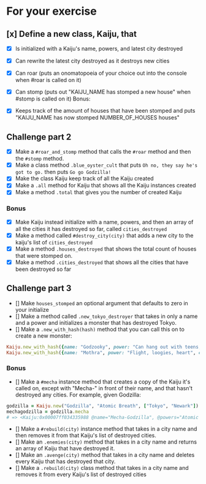 # For your exercise

## [x] Define a new class, Kaiju, that

- [x] Is initialized with a Kaiju's name, powers, and latest city destroyed
- [x] Can rewrite the latest city destroyed as it destroys new cities
- [x] Can roar (puts an onomatopoeia of your choice out into the console when #roar is called on it)
- [x] Can stomp (puts out "KAIJU_NAME has stomped a new house" when #stomp is called on it)
Bonus:
- [x] Keeps track of the amount of houses that have been stomped and puts "KAIJU_NAME has now stomped NUMBER_OF_HOUSES houses"


## Challenge part 2
- [x] Make a `#roar_and_stomp` method that calls the `#roar` method and then the `#stomp` method.
- [x] Make a class method `.blue_oyster_cult` that puts `Oh no, they say he's got to go.` then puts `Go go Godzilla!`
- [x] Make the class Kaiju keep track of all the Kaiju created
- [x] Make a `.all` method for Kaiju that shows all the Kaiju instances created
- [x] Make a method `.total` that gives you the number of created Kaiju
### Bonus
- [x] Make Kaiju instead initialize with a name, powers, and then an array of all the cities it has destroyed so far, called `cities_destroyed`
- [x] Make a method called `#destroy_city(city)` that adds a new city to the kaiju's list of `cities_destroyed`
- [x] Make a method `.houses_destroyed` that shows the total count of houses that were stomped on.
- [x] Make a method `.cities_destroyed` that shows all the cities that have been destroyed so far

## Challenge part 3
- [] Make `houses_stomped` an optional argument that defaults to zero in your initialize
- [] Make a method called `.new_tokyo_destroyer` that takes in only a name and a power and initializes a monster that has destroyed Tokyo.
- [] Make a `.new_with_hash(hash)` method that you can call this on to create a new monster:
```ruby
Kaiju.new_with_hash({name: "Godzooky", power: "Can hang out with teens, tall uncle, glides", cities_destroyed: ["Traverse City"]})
Kaiju.new_with_hash({name: "Mothra", power: "Flight, loogies, heart", cities_destroyed: ["Tokyo", "Nice"], houses_stomped: 4})
```

### Bonus
- [] Make a `#mecha` instance method that creates a copy of the Kaiju it's called on, except with "Mecha-" in front of their name, and that hasn't destroyed any cities. For example, given Godzilla:
```ruby
godzilla = Kaiju.new("Godzilla", "Atomic Breath", ["Tokyo", "Newark"])
mechagodzilla = godzilla.mecha
# => <Kaiju:0x00007ff034335988 @name="Mecha-Godzilla", @powers="Atomic Breath", @cities_destroyed=[], @houses_stomped=0 >
```
- [] Make a `#rebuild(city)` instance method that takes in a city name and then removes it from that Kaiju's list of destroyed cities.
- [] Make an `.enemies(city)` method that takes in a city name and returns an array of Kaiju that have destroyed it.
- [] Make an `.avenge(city)` method that takes in a city name and deletes every Kaiju that has destroyed that city.
- [] Make a `.rebuild(city)` class method that takes in a city name and removes it from every Kaiju's list of destroyed cities
